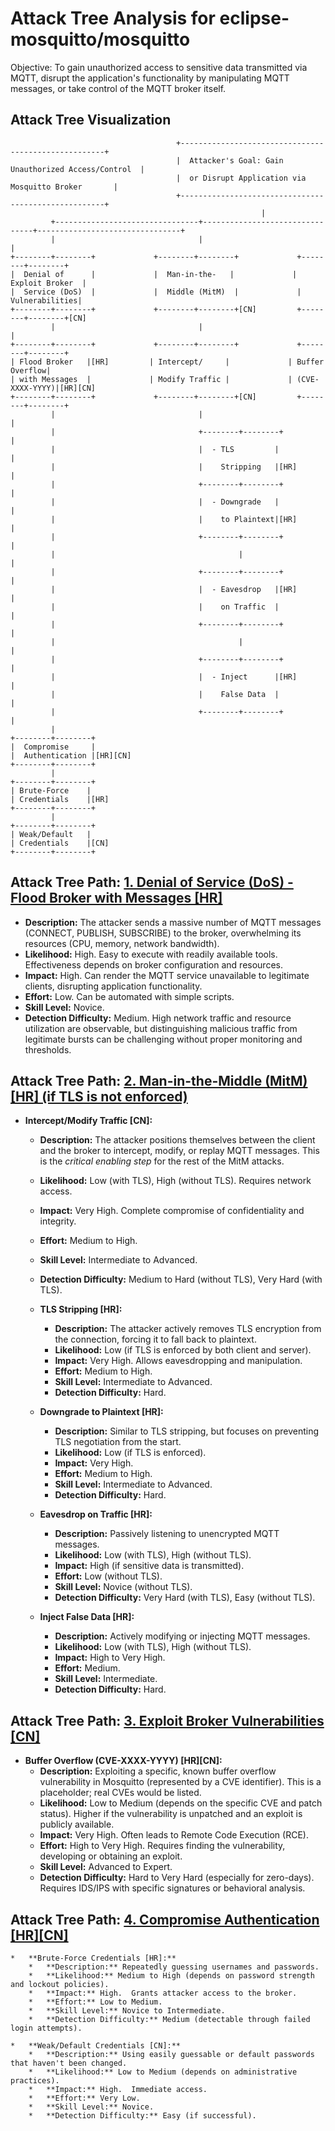 # Attack Tree Analysis for eclipse-mosquitto/mosquitto

Objective: To gain unauthorized access to sensitive data transmitted via MQTT, disrupt the application's functionality by manipulating MQTT messages, or take control of the MQTT broker itself.

## Attack Tree Visualization

```
                                     +-----------------------------------------------------+
                                     |  Attacker's Goal: Gain Unauthorized Access/Control  |
                                     |  or Disrupt Application via Mosquitto Broker       |
                                     +-----------------------------------------------------+
                                                        |
         +--------------------------------+--------------------------------+--------------------------------+
         |                                |                                |
+--------+--------+             +--------+--------+             +--------+--------+
|  Denial of      |             |  Man-in-the-   |             |  Exploit Broker  |
|  Service (DoS)  |             |  Middle (MitM)  |             |  Vulnerabilities|
+--------+--------+             +--------+--------+[CN]         +--------+--------+[CN]
         |                                |                                |
+--------+--------+             +--------+--------+             +--------+--------+
| Flood Broker   |[HR]         | Intercept/     |             | Buffer Overflow|
| with Messages  |             | Modify Traffic |             | (CVE-XXXX-YYYY)|[HR][CN]
+--------+--------+             +--------+--------+[CN]         +--------+--------+
         |                                |                                |
         |                                +--------+--------+                    |
         |                                |  - TLS         |                    |
         |                                |    Stripping   |[HR]                  |
         |                                +--------+--------+                    |
         |                                |  - Downgrade   |                    |
         |                                |    to Plaintext|[HR]                  |
         |                                +--------+--------+                    |
         |                                         |                                |
         |                                +--------+--------+                    |
         |                                |  - Eavesdrop   |[HR]                  |
         |                                |    on Traffic  |                    |
         |                                +--------+--------+                    |
         |                                         |                                |
         |                                +--------+--------+                    |
         |                                |  - Inject      |[HR]                  |
         |                                |    False Data  |                    |
         |                                +--------+--------+                    |
         |
+--------+--------+
|  Compromise     |
|  Authentication |[HR][CN]
+--------+--------+
         |
+--------+--------+
| Brute-Force    |
| Credentials    |[HR]
+--------+--------+
         |
+--------+--------+
| Weak/Default   |
| Credentials    |[CN]
+--------+--------+
```

## Attack Tree Path: [1. Denial of Service (DoS) - Flood Broker with Messages [HR]](./attack_tree_paths/1__denial_of_service__dos__-_flood_broker_with_messages__hr_.md)

*   **Description:** The attacker sends a massive number of MQTT messages (CONNECT, PUBLISH, SUBSCRIBE) to the broker, overwhelming its resources (CPU, memory, network bandwidth).
*   **Likelihood:** High.  Easy to execute with readily available tools.  Effectiveness depends on broker configuration and resources.
*   **Impact:** High.  Can render the MQTT service unavailable to legitimate clients, disrupting application functionality.
*   **Effort:** Low.  Can be automated with simple scripts.
*   **Skill Level:** Novice.
*   **Detection Difficulty:** Medium.  High network traffic and resource utilization are observable, but distinguishing malicious traffic from legitimate bursts can be challenging without proper monitoring and thresholds.

## Attack Tree Path: [2. Man-in-the-Middle (MitM) [HR] (if TLS is not enforced)](./attack_tree_paths/2__man-in-the-middle__mitm___hr___if_tls_is_not_enforced_.md)

*   **Intercept/Modify Traffic [CN]:**
    *   **Description:** The attacker positions themselves between the client and the broker to intercept, modify, or replay MQTT messages. This is the *critical enabling step* for the rest of the MitM attacks.
    *   **Likelihood:** Low (with TLS), High (without TLS).  Requires network access.
    *   **Impact:** Very High.  Complete compromise of confidentiality and integrity.
    *   **Effort:** Medium to High.
    *   **Skill Level:** Intermediate to Advanced.
    *   **Detection Difficulty:** Medium to Hard (without TLS), Very Hard (with TLS).

    *   **TLS Stripping [HR]:**
        *   **Description:** The attacker actively removes TLS encryption from the connection, forcing it to fall back to plaintext.
        *   **Likelihood:** Low (if TLS is enforced by both client and server).
        *   **Impact:** Very High.  Allows eavesdropping and manipulation.
        *   **Effort:** Medium to High.
        *   **Skill Level:** Intermediate to Advanced.
        *   **Detection Difficulty:** Hard.

    *   **Downgrade to Plaintext [HR]:**
        *   **Description:** Similar to TLS stripping, but focuses on preventing TLS negotiation from the start.
        *   **Likelihood:** Low (if TLS is enforced).
        *   **Impact:** Very High.
        *   **Effort:** Medium to High.
        *   **Skill Level:** Intermediate to Advanced.
        *   **Detection Difficulty:** Hard.

    *   **Eavesdrop on Traffic [HR]:**
        *   **Description:** Passively listening to unencrypted MQTT messages.
        *   **Likelihood:** Low (with TLS), High (without TLS).
        *   **Impact:** High (if sensitive data is transmitted).
        *   **Effort:** Low (without TLS).
        *   **Skill Level:** Novice (without TLS).
        *   **Detection Difficulty:** Very Hard (with TLS), Easy (without TLS).

    *   **Inject False Data [HR]:**
        *   **Description:** Actively modifying or injecting MQTT messages.
        *   **Likelihood:** Low (with TLS), High (without TLS).
        *   **Impact:** High to Very High.
        *   **Effort:** Medium.
        *   **Skill Level:** Intermediate.
        *   **Detection Difficulty:** Hard.

## Attack Tree Path: [3. Exploit Broker Vulnerabilities [CN]](./attack_tree_paths/3__exploit_broker_vulnerabilities__cn_.md)

*   **Buffer Overflow (CVE-XXXX-YYYY) [HR][CN]:**
    *   **Description:** Exploiting a specific, known buffer overflow vulnerability in Mosquitto (represented by a CVE identifier).  This is a placeholder; real CVEs would be listed.
    *   **Likelihood:** Low to Medium (depends on the specific CVE and patch status).  Higher if the vulnerability is unpatched and an exploit is publicly available.
    *   **Impact:** Very High.  Often leads to Remote Code Execution (RCE).
    *   **Effort:** High to Very High.  Requires finding the vulnerability, developing or obtaining an exploit.
    *   **Skill Level:** Advanced to Expert.
    *   **Detection Difficulty:** Hard to Very Hard (especially for zero-days).  Requires IDS/IPS with specific signatures or behavioral analysis.

## Attack Tree Path: [4. Compromise Authentication [HR][CN]](./attack_tree_paths/4__compromise_authentication__hr__cn_.md)

    *   **Brute-Force Credentials [HR]:**
        *   **Description:** Repeatedly guessing usernames and passwords.
        *   **Likelihood:** Medium to High (depends on password strength and lockout policies).
        *   **Impact:** High.  Grants attacker access to the broker.
        *   **Effort:** Low to Medium.
        *   **Skill Level:** Novice to Intermediate.
        *   **Detection Difficulty:** Medium (detectable through failed login attempts).

    *   **Weak/Default Credentials [CN]:**
        *   **Description:** Using easily guessable or default passwords that haven't been changed.
        *   **Likelihood:** Low to Medium (depends on administrative practices).
        *   **Impact:** High.  Immediate access.
        *   **Effort:** Very Low.
        *   **Skill Level:** Novice.
        *   **Detection Difficulty:** Easy (if successful).

